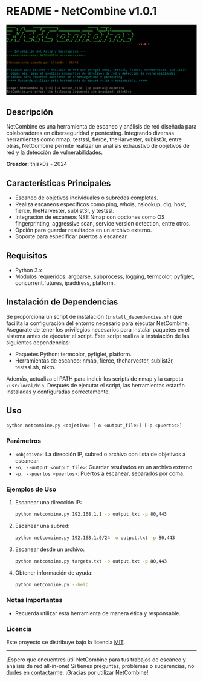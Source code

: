 # README - NetCombine v1.0.1

![NetCombine Logo](netcombine_logo.png)

## Descripción
NetCombine es una herramienta de escaneo y análisis de red diseñada para colaboradores en ciberseguridad y pentesting. Integrando diversas herramientas como nmap, testssl, fierce, theHarvester, sublist3r, entre otras, NetCombine permite realizar un análisis exhaustivo de objetivos de red y la detección de vulnerabilidades.

**Creador:** thiak0s - 2024

## Características Principales
- Escaneo de objetivos individuales o subredes completas.
- Realiza escaneos específicos como ping, whois, nslookup, dig, host, fierce, theHarvester, sublist3r, y testssl.
- Integración de escaneos NSE Nmap con opciones como OS fingerprinting, aggressive scan, service version detection, entre otros.
- Opción para guardar resultados en un archivo externo.
- Soporte para especificar puertos a escanear.

## Requisitos
- Python 3.x
- Módulos requeridos: argparse, subprocess, logging, termcolor, pyfiglet, concurrent.futures, ipaddress, platform.

## Instalación de Dependencias
Se proporciona un script de instalación (`install_dependencies.sh`) que facilita la configuración del entorno necesario para ejecutar NetCombine. Asegúrate de tener los privilegios necesarios para instalar paquetes en el sistema antes de ejecutar el script.
Este script realiza la instalación de las siguientes dependencias:
- Paquetes Python: termcolor, pyfiglet, platform.
- Herramientas de escaneo: nmap, fierce, theharvester, sublist3r, testssl.sh, nikto.

Además, actualiza el PATH para incluir los scripts de nmap y la carpeta `/usr/local/bin`. Después de ejecutar el script, las herramientas estarán instaladas y configuradas correctamente.

## Uso
```bash
python netcombine.py <objetivo> [-o <output_file>] [-p <puertos>]
```

### Parámetros
- `<objetivo>`: La dirección IP, subred o archivo con lista de objetivos a escanear.
- `-o, --output <output_file>`: Guardar resultados en un archivo externo.
- `-p, --puertos <puertos>`: Puertos a escanear, separados por coma.

### Ejemplos de Uso
1. Escanear una dirección IP:
   ```bash
   python netcombine.py 192.168.1.1 -o output.txt -p 80,443
   ```

2. Escanear una subred:
   ```bash
   python netcombine.py 192.168.1.0/24 -o output.txt -p 80,443
   ```

3. Escanear desde un archivo:
   ```bash
   python netcombine.py targets.txt -o output.txt -p 80,443
   ```

4. Obtener información de ayuda:
   ```bash
   python netcombine.py --help
   ```

### Notas Importantes

- Recuerda utilizar esta herramienta de manera ética y responsable.

### Licencia

Este proyecto se distribuye bajo la licencia [MIT](LICENSE).

---

¡Espero que encuentres útil NetCombine para tus trabajos de escaneo y análisis de red all-in-one! Si tienes preguntas, problemas o sugerencias, no dudes en [contactarme](https://github.com/thiak0s). ¡Gracias por utilizar NetCombine!
